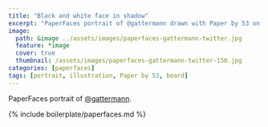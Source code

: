 ```yaml
---
title: "Black and white face in shadow"
excerpt: "PaperFaces portrait of @gattermann drawn with Paper by 53 on an iPad."
image: 
  path: &image ../assets/images/paperfaces-gattermann-twitter.jpg 
  feature: *image
  cover: true
  thumbnail: /assets/images/paperfaces-gattermann-twitter-150.jpg
categories: [paperfaces]
tags: [portrait, illustration, Paper by 53, beard]
---
```


PaperFaces portrait of [@gattermann](https://twitter.com/gattermann).

{% include boilerplate/paperfaces.md %}
